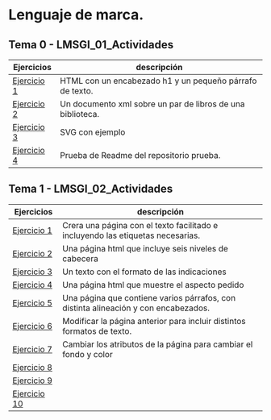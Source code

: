 # Lenguaje de marca. 

## Tema 0 - LMSGI_01_Actividades
| Ejercicios | descripción |
| --- | --- |
| [Ejercicio 1](Tema0/Ejercicio1.html) | HTML con un encabezado h1 y un pequeño párrafo de texto. |
| [Ejercicio 2](Tema0/Ejercicio2) | Un documento xml sobre un par de libros de una biblioteca. |
| [Ejercicio 3](Tema0/Ejercicio3) | SVG con ejemplo |
| [Ejercicio 4](https://github.com/feller4/Prueba) | Prueba de Readme del repositorio prueba. |

## Tema 1 - LMSGI_02_Actividades
| Ejercicios | descripción |
| --- | --- |
| [Ejercicio 1](Tema1/Ejercicio1.html) | Crera una página con el texto facilitado e incluyendo las etiquetas necesarias.|
| [Ejercicio 2](Tema1/Ejercicio2.html) | Una página html que incluye seis niveles de cabecera |
| [Ejercicio 3](Tema1/Ejercicio3.html) | Un texto con el formato de las indicaciones |
| [Ejercicio 4](Tema1/Ejercicio4.html) | Una página html que muestre el aspecto pedido |
| [Ejercicio 5](Tema1/Ejercicio5.html) | Una página que contiene varios párrafos, con distinta alineación y con encabezados. |
| [Ejercicio 6](Tema1/Ejercicio6.html) | Modificar la página anterior para incluir distintos formatos de texto. |
| [Ejercicio 7](Tema1/Ejercicio7.html) | Cambiar los atributos de la página para cambiar el fondo y color |
| [Ejercicio 8](Tema1/Ejercicio8.html) |  |
| [Ejercicio 9](Tema1/Ejercicio9.html) |  |
| [Ejercicio 10](Tema1/Ejercicio10.html) |  |
